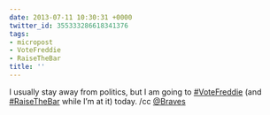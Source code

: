 ```yaml
---
date: 2013-07-11 10:30:31 +0000
twitter_id: 355333286618341376
tags:
- micropost
- VoteFreddie
- RaiseTheBar
title: ''
---
```


I usually stay away from politics, but I am going to [#VoteFreddie](https://twitter.com/hashtag/VoteFreddie) (and [#RaiseTheBar](https://twitter.com/hashtag/RaiseTheBar) while I’m at it) today. /cc [@Braves](https://twitter.com/Braves)
